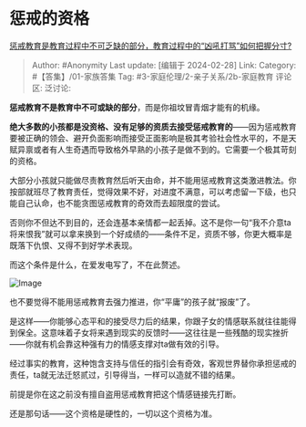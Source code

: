 # 惩戒的资格
[惩戒教育是教育过程中不可乏缺的部分，教育过程中的“凶吼打骂”如何把握分寸?](https://www.zhihu.com/question/644951255/answer/3411744687)

> Author: #Anonymity
> Last update: [编辑于 2024-02-28]
> Link:
> Category: #【答集】/01-家族答集
> Tag: #3-家庭伦理/2-亲子关系/2b-家庭教育
> 评论区:
> 泛讨论:

**惩戒教育不是教育中不可或缺的部分**，而是你祖坟冒青烟才能有的机缘。

**绝大多数的小孩都是没资格、没有足够的资质去接受惩戒教育的**——因为惩戒教育要被正确的领会、避开负面影响而接受正面影响是极其考验社会性水平的，不是天赋异禀或者有人生奇遇而导致格外早熟的小孩子是做不到的。它需要一个极其苛刻的资格。

大部分小孩就只能做尽责教育然后听天由命，并不能用惩戒教育这类激进教法。你按部就班尽了教育责任，觉得效果不好，对进度不满意，可以考虑留一下级，也只能自己认命，也不能贪图惩戒教育的奇效而去超限度的尝试。

否则你不但达不到目的，还会连基本亲情都一起丢掉。这不是你一句“我不介意ta将来恨我”就可以拿来换到一个好成绩的——条件不足，资质不够，你更大概率是既落下仇恨、又得不到好学术表现。

而这个条件是什么，在爱发电写了，不在此赘述。

![Image](https://picx.zhimg.com/50/v2-b1f5222f574b742f53a17133e9aae4af_720w.jpg?source=2c26e567)

也不要觉得不能用惩戒教育去强力推进，你“平庸”的孩子就“报废”了。

是这样——你能够心态平和的接受尽力后的结果，你跟子女的情感联系就往往能得到保全。这意味着子女将来遇到现实的反馈时——这往往是一些残酷的现实挫折——你就有机会靠这种强有力的情感支撑对ta做有效的引导。

经过事实的教育，这种饱含支持与信任的指引会有奇效，客观世界替你承担惩戒的责任，ta就无法迁怒贰过，引导得当，一样可以造就不错的结果。

前提是你在这之前没有擅自盗用惩戒教育把这个情感链接先打断。

还是那句话——这个资格是硬性的，一切以这个资格为准。

